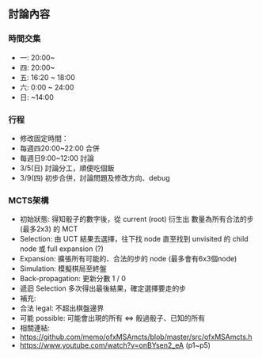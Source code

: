 ## 討論內容

### 時間交集
* 一: 20:00~
* 四: 20:00~
* 五: 16:20 ~ 18:00
* 六: 0:00 ~ 24:00
* 日: ~14:00

### 行程
* 修改固定時間：
 * 每週四20:00~22:00 合併
 * 每週日9:00~12:00 討論
* 3/5(日) 討論分工，順便吃個飯
* 3/9(四) 初步合併，討論問題及修改方向、debug

### MCTS架構
* 初始狀態: 得知骰子的數字後，從 current (root) 衍生出 數量為所有合法的步(最多2x3) 的 MCT
* Selection: 由 UCT 結果去選擇，往下找 node 直至找到 unvisited 的 child node 或 full expansion (?)
* Expansion: 擴張所有可能的、合法的步的 node (最多會有6x3個node)
* Simulation: 模擬棋局至終盤
* Back-propagation: 更新分數 1 / 0
* 遞迴 Selection 多次得出最後結果，確定選擇要走的步
* 補充:
 * 合法 legal: 不超出棋盤邊界
 * 可能 possible: 可能會出現的所有 <=> 骰過骰子、已知的所有
* 相關連結:
 * https://github.com/memo/ofxMSAmcts/blob/master/src/ofxMSAmcts.h
 * https://www.youtube.com/watch?v=onBYsen2_eA (p1~p5)

